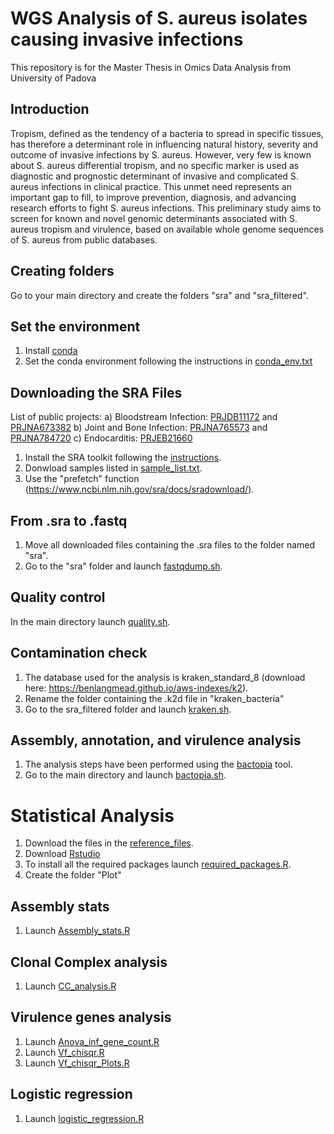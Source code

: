 # WGS Analysis of S. aureus isolates causing invasive infections
This repository is for the Master Thesis in Omics Data Analysis from University of Padova
## Introduction
Tropism, defined as the tendency of a bacteria to spread in specific tissues, has therefore a determinant role in influencing natural history, severity and outcome of invasive infections by S. aureus.   However, very few is known about S. aureus differential tropism, and no specific marker is used as diagnostic and prognostic determinant of invasive and complicated S. aureus infections in clinical practice. This unmet need represents an important gap to fill, to improve prevention, diagnosis, and advancing research efforts to fight S. aureus infections. This preliminary study aims to screen for known and novel genomic determinants associated with S. aureus tropism and virulence, based on available whole genome sequences of S. aureus from public databases.
## Creating folders
Go to your main directory and create the folders "sra" and "sra_filtered". 
## Set the environment
1) Install [conda](https://conda.io/projects/conda/en/latest/user-guide/install/index.html) 
2) Set the conda environment following the instructions in [conda_env.txt](./script/conda_env.txt)

## Downloading the SRA Files
List of public projects:
a) Bloodstream Infection: [PRJDB11172](https://ddbj.nig.ac.jp/search/entry/bioproject/PRJDB11172) and [PRJNA673382](https://www.ncbi.nlm.nih.gov/bioproject/?term=PRJNA673382)
b) Joint and Bone Infection: [PRJNA765573](https://www.ncbi.nlm.nih.gov/bioproject/?term=PRJNA765573) and [PRJNA784720](https://www.ncbi.nlm.nih.gov/bioproject/PRJNA784720/)
c) Endocarditis: [PRJEB21660](https://www.ebi.ac.uk/ena/browser/view/PRJEB21660)

1) Install the SRA toolkit following the [instructions](https://www.ncbi.nlm.nih.gov/sra/docs/sradownload/). 
2) Donwload samples listed in [sample_list.txt](./sample_list.txt).
3) Use the "prefetch" function (https://www.ncbi.nlm.nih.gov/sra/docs/sradownload/). 

## From .sra to .fastq
1) Move all downloaded files containing the .sra files to the folder named "sra". 
2) Go to the "sra" folder and launch [fastqdump.sh](./script/fastqdump.sh).

## Quality control
In the main directory launch [quality.sh](./script/quality.sh).

## Contamination check
1) The database used for the analysis is kraken_standard_8 (download here: https://benlangmead.github.io/aws-indexes/k2).
2) Rename the folder containing the .k2d file in "kraken_bacteria"
3) Go to the sra_filtered folder and launch [kraken.sh](./script/kraken.sh). 

## Assembly, annotation, and virulence analysis
1) The analysis steps have been performed using the [bactopia](https://bactopia.github.io/latest/) tool.
2) Go to the main directory and launch [bactopia.sh](./script/bactopia.sh).

# Statistical Analysis
1) Download the files in the [reference_files](./reference_files/). 
2) Download [Rstudio](https://posit.co/download/rstudio-desktop/)
3) To install all the required packages launch [required_packages.R](./Statistical_analysis/required_packages.R).
4) Create the folder "Plot" 
## Assembly stats
1) Launch [Assembly_stats.R](./Statistical_analysis/Assembly_stats.R) 
## Clonal Complex analysis
1) Launch [CC_analysis.R](./Statistical_analysis/CC_analysis.R) 
## Virulence genes analysis
1) Launch [Anova_inf_gene_count.R](./Statistical_analysis/Anova_inf_gene_count.R)
2) Launch [Vf_chisqr.R](./Statistical_analysis/Vf_chisqr.R)
3) Launch [Vf_chisqr_Plots.R](./Statistical_analysis/Vf_chisqr_Plots.R)
## Logistic regression
1) Launch [logistic_regression.R](./Statistical_analysis/logistic_regression.R)


